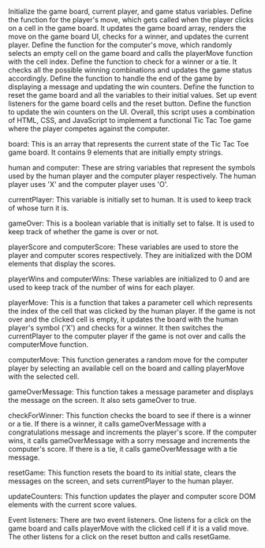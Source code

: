 Initialize the game board, current player, and game status variables.
Define the function for the player's move, which gets called when the player clicks on a cell in the game board. It updates the game board array, renders the move on the game board UI, checks for a winner, and updates the current player.
Define the function for the computer's move, which randomly selects an empty cell on the game board and calls the playerMove function with the cell index.
Define the function to check for a winner or a tie. It checks all the possible winning combinations and updates the game status accordingly.
Define the function to handle the end of the game by displaying a message and updating the win counters.
Define the function to reset the game board and all the variables to their initial values.
Set up event listeners for the game board cells and the reset button.
Define the function to update the win counters on the UI.
Overall, this script uses a combination of HTML, CSS, and JavaScript to implement a functional Tic Tac Toe game where the player competes against the computer.

board: This is an array that represents the current state of the Tic Tac Toe game board. It contains 9 elements that are initially empty strings.

human and computer: These are string variables that represent the symbols used by the human player and the computer player respectively. The human player uses 'X' and the computer player uses 'O'.

currentPlayer: This variable is initially set to human. It is used to keep track of whose turn it is.

gameOver: This is a boolean variable that is initially set to false. It is used to keep track of whether the game is over or not.

playerScore and computerScore: These variables are used to store the player and computer scores respectively. They are initialized with the DOM elements that display the scores.

playerWins and computerWins: These variables are initialized to 0 and are used to keep track of the number of wins for each player.

playerMove: This is a function that takes a parameter cell which represents the index of the cell that was clicked by the human player. If the game is not over and the clicked cell is empty, it updates the board with the human player's symbol ('X') and checks for a winner. It then switches the currentPlayer to the computer player if the game is not over and calls the computerMove function.

computerMove: This function generates a random move for the computer player by selecting an available cell on the board and calling playerMove with the selected cell.

gameOverMessage: This function takes a message parameter and displays the message on the screen. It also sets gameOver to true.

checkForWinner: This function checks the board to see if there is a winner or a tie. If there is a winner, it calls gameOverMessage with a congratulations message and increments the player's score. If the computer wins, it calls gameOverMessage with a sorry message and increments the computer's score. If there is a tie, it calls gameOverMessage with a tie message.

resetGame: This function resets the board to its initial state, clears the messages on the screen, and sets currentPlayer to the human player.

updateCounters: This function updates the player and computer score DOM elements with the current score values.

Event listeners: There are two event listeners. One listens for a click on the game board and calls playerMove with the clicked cell if it is a valid move. The other listens for a click on the reset button and calls resetGame.

